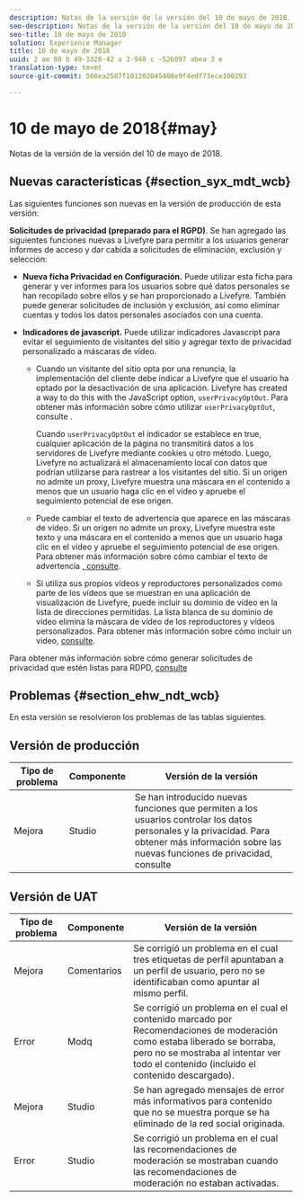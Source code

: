 ```yaml
---
description: Notas de la versión de la versión del 10 de mayo de 2018.
seo-description: Notas de la versión de la versión del 10 de mayo de 2018.
seo-title: 10 de mayo de 2018
solution: Experience Manager
title: 10 de mayo de 2018
uuid: 2 ae 80 b 49-3328-42 a 3-948 c -526097 abea 3 e
translation-type: tm+mt
source-git-commit: 566ea2587f101202045488e9f4edf73ece100293

---
```



# 10 de mayo de 2018{#may}

Notas de la versión de la versión del 10 de mayo de 2018.

## Nuevas características {#section_syx_mdt_wcb}

Las siguientes funciones son nuevas en la versión de producción de esta versión:

**Solicitudes de privacidad (preparado para el RGPD)**. Se han agregado las siguientes funciones nuevas a Livefyre para permitir a los usuarios generar informes de acceso y dar cabida a solicitudes de eliminación, exclusión y selección:

* **Nueva ficha Privacidad en Configuración.** Puede utilizar esta ficha para generar y ver informes para los usuarios sobre qué datos personales se han recopilado sobre ellos y se han proporcionado a Livefyre. También puede generar solicitudes de inclusión y exclusión, así como eliminar cuentas y todos los datos personales asociados con una cuenta.
* **Indicadores de javascript.** Puede utilizar indicadores Javascript para evitar el seguimiento de visitantes del sitio y agregar texto de privacidad personalizado a máscaras de vídeo.

   * Cuando un visitante del sitio opta por una renuncia, la implementación del cliente debe indicar a Livefyre que el usuario ha optado por la desactivación de una aplicación. Livefyre has created a way to do this with the JavaScript option, `userPrivacyOptOut`. Para obtener más información sobre cómo utilizar `userPrivacyOptOut`, consulte [](/help/using/c-settings-other/c-gdpr-compliance/c-gdpr-compliance.md#section_nmz_q3n_3db).

      Cuando `userPrivacyOptOut` el indicador se establece en true, cualquier aplicación de la página no transmitirá datos a los servidores de Livefyre mediante cookies u otro método. Luego, Livefyre no actualizará el almacenamiento local con datos que podrían utilizarse para rastrear a los visitantes del sitio. Si un origen no admite un proxy, Livefyre muestra una máscara en el contenido a menos que un usuario haga clic en el vídeo y apruebe el seguimiento potencial de ese origen.

   * Puede cambiar el texto de advertencia que aparece en las máscaras de vídeo. Si un origen no admite un proxy, Livefyre muestra este texto y una máscara en el contenido a menos que un usuario haga clic en el vídeo y apruebe el seguimiento potencial de ese origen. Para obtener más información sobre cómo cambiar el texto de advertencia [, consulte](/help/using/c-settings-other/c-gdpr-compliance/c-gdpr-compliance.md#section_pb5_mnp_ldb).
   * Si utiliza sus propios vídeos y reproductores personalizados como parte de los vídeos que se muestran en una aplicación de visualización de Livefyre, puede incluir su dominio de vídeo en la lista de direcciones permitidas. La lista blanca de su dominio de vídeo elimina la máscara de vídeo de los reproductores y vídeos personalizados. Para obtener más información sobre cómo incluir un vídeo, [consulte](/help/using/c-settings-other/c-gdpr-compliance/c-gdpr-compliance.md#section_bzp_pnp_ldb).

Para obtener más información sobre cómo generar solicitudes de privacidad que estén listas para RDPD, [consulte](/help/using/c-settings-other/c-gdpr-compliance/c-gdpr-compliance.md#concept_q1l_r5s_rcb)

## Problemas {#section_ehw_ndt_wcb}

En esta versión se resolvieron los problemas de las tablas siguientes.

## Versión de producción

| **Tipo de problema** | **Componente** | **Versión de la versión** |
|---|---|---|
| Mejora | Studio | Se han introducido nuevas funciones que permiten a los usuarios controlar los datos personales y la privacidad. Para obtener más información sobre las nuevas funciones de privacidad, consulte [](#c_rn/section_syx_mdt_wcb) |

## Versión de UAT

| **Tipo de problema** | **Componente** | **Versión de la versión** |
|---|---|---|
| Mejora | Comentarios | Se corrigió un problema en el cual tres etiquetas de perfil apuntaban a un perfil de usuario, pero no se identificaban como apuntar al mismo perfil. |
| Error | Modq | Se corrigió un problema en el cual el contenido marcado por Recomendaciones de moderación como estaba liberado se borraba, pero no se mostraba al intentar ver todo el contenido (incluido el contenido descargado). |
| Mejora | Studio | Se han agregado mensajes de error más informativos para contenido que no se muestra porque se ha eliminado de la red social originada. |
| Error | Studio | Se corrigió un problema en el cual las recomendaciones de moderación se mostraban cuando las recomendaciones de moderación no estaban activadas. |

